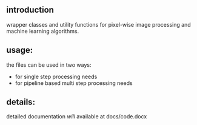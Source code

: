introduction
------------
wrapper classes and utility functions for pixel-wise image processing and machine learning algorithms. 

usage:
------------
the files can be used in two ways: 

* for single step processing needs 
* for pipeline based multi step processing needs
 

details: 
------------------------

detailed documentation *will* available at docs/code.docx

